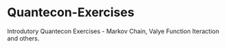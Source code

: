 # Quantecon-Exercises
Introdutory Quantecon Exercises - Markov Chain, Valye Function Iteraction and others.
